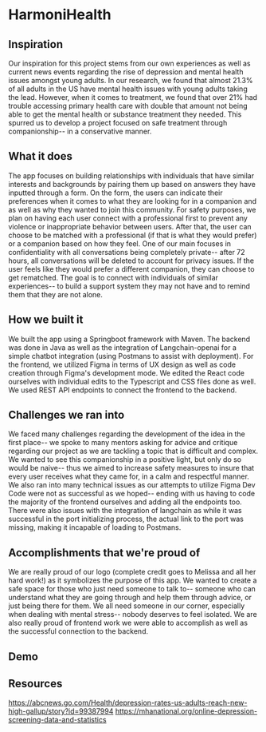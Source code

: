 # HarmoniHealth
## Inspiration
Our inspiration for this project stems from our own experiences as well as current news events regarding the rise of depression and mental health issues amongst young adults. In our research, we found that almost 21.3% of all adults in the US have mental health issues with young adults taking the lead. However, when it comes to treatment, we found that over 21% had trouble accessing primary health care with double that amount not being able to get the mental health or substance treatment they needed. This spurred us to develop a project focused on safe treatment through companionship-- in a conservative manner. 

## What it does
The app focuses on building relationships with individuals that have similar interests and backgrounds by pairing them up based on answers they have inputted through a form. On the form, the users can indicate their preferences when it comes to what they are looking for in a companion and as well as why they wanted to join this community. For safety purposes, we plan on having each user connect with a professional first to prevent any violence or inappropriate behavior between users. After that, the user can choose to be matched with a professional (if that is what they would prefer) or a companion based on how they feel. One of our main focuses in confidentiality with all conversations being completely private-- after 72 hours, all conversations will be deleted to account for privacy issues. If the user feels like they would prefer a different companion, they can choose to get rematched. The goal is to connect with individuals of similar experiences-- to build a support system they may not have and to remind them that they are not alone.

## How we built it
We built the app using a Springboot framework with Maven. The backend was done in Java as well as the integration of Langchain-openai for a simple chatbot integration (using Postmans to assist with deployment). For the frontend, we utilized Figma in terms of UX design as well as code creation through Figma's development mode. We edited the React code ourselves with individual edits to the Typescript and CSS files done as well. We used REST API endpoints to connect the frontend to the backend.

## Challenges we ran into
We faced many challenges regarding the development of the idea in the first place-- we spoke to many mentors asking for advice and critique regarding our project as we are tackling a topic that is difficult and complex. We wanted to see this companionship in a positive light, but only do so would be naive-- thus we aimed to increase safety measures to insure that every user receives what they came for, in a calm and respectful manner. We also ran into many technical issues as our attempts to utilize Figma Dev Code were not as successful as we hoped-- ending with us having to code the majority of the frontend ourselves and adding all the endpoints too. There were also issues with the integration of langchain as while it was successful in the port initializing process, the actual link to the port was missing, making it incapable of loading to Postmans. 

## Accomplishments that we're proud of
We are really proud of our logo (complete credit goes to Melissa and all her hard work!) as it symbolizes the purpose of this app. We wanted to create a safe space for those who just need someone to talk to-- someone who can understand what they are going through and help them through advice, or just being there for them. We all need someone in our corner, especially when dealing with mental stress-- nobody deserves to feel isolated. We are also really proud of frontend work we were able to accomplish as well as the successful connection to the backend. 

## Demo

## Resources
https://abcnews.go.com/Health/depression-rates-us-adults-reach-new-high-gallup/story?id=99387994
https://mhanational.org/online-depression-screening-data-and-statistics
